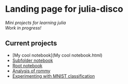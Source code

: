 # Landing page for julia-disco
_Mini projects for learning julia_  
*Work in progress!*
## Current projects
- [My cool notebook](My cool notebook.html)
- [Subfolder notebook](testfolder/testnotebook.html)
- [Root notebook](notebook_in_rote.html)
- [Analysis of rommy](analysis-of-rommy/report-of-analysis.html)
- [Experimenting with MNIST classification](MNIST-classification/notebook.jl)
